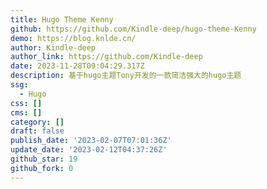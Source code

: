 ```yaml
---
title: Hugo Theme Kenny
github: https://github.com/Kindle-deep/hugo-theme-Kenny
demo: https://blog.knlde.cn/
author: Kindle-deep
author_link: https://github.com/Kindle-deep
date: 2023-11-28T09:04:29.317Z
description: 基于hugo主题Tony开发的一款简洁强大的hugo主题
ssg:
  - Hugo
css: []
cms: []
category: []
draft: false
publish_date: '2023-02-07T07:01:36Z'
update_date: '2023-02-12T04:37:26Z'
github_star: 19
github_fork: 0
---
```

